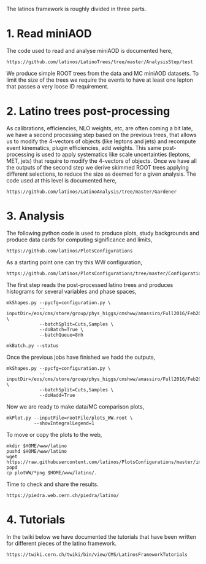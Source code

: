The latinos framework is roughly divided in three parts.

# 1. Read miniAOD

The code used to read and analyse miniAOD is documented here,

    https://github.com/latinos/LatinoTrees/tree/master/AnalysisStep/test

We produce simple ROOT trees from the data and MC miniAOD datasets. To limit the size of the trees we require the events to have at least one lepton that passes a very loose ID requirement.

# 2. Latino trees post-processing

As calibrations, efficiencies, NLO weights, etc, are often coming a bit late, we have a second processing step based on the previous trees, that allows us to modify the 4-vectors of objects (like leptons and jets) and recompute event kinematics, plugin efficiencies, add weights. This same post-processing is used to apply systematics like scale uncertainties (leptons, MET, jets) that require to modify the 4-vectors of objects. Once we have all the outputs of the second step we derive skimmed ROOT trees applying different selections, to reduce the size as deemed for a given analysis. The code used at this level is documented here,

    https://github.com/latinos/LatinoAnalysis/tree/master/Gardener

# 3. Analysis

The following python code is used to produce plots, study backgrounds and produce data cards for computing significance and limits,

    https://github.com/latinos/PlotsConfigurations

As a starting point one can try this WW configuration,

    https://github.com/latinos/PlotsConfigurations/tree/master/Configurations/ControlRegions/WW/Full2016

The first step reads the post-processed latino trees and produces histograms for several variables and phase spaces,

    mkShapes.py --pycfg=configuration.py \
                --inputDir=/eos/cms/store/group/phys_higgs/cmshww/amassiro/Full2016/Feb2017_summer16/MCl2looseCut__hadd__bSFL2pTEffCut__l2tight \
                --batchSplit=Cuts,Samples \
                --doBatch=True \
                --batchQueue=8nh
                
    mkBatch.py --status

Once the previous jobs have finished we hadd the outputs,

    mkShapes.py --pycfg=configuration.py \
                --inputDir=/eos/cms/store/group/phys_higgs/cmshww/amassiro/Full2016/Feb2017_summer16/MCl2looseCut__hadd__bSFL2pTEffCut__l2tight \
                --batchSplit=Cuts,Samples \
                --doHadd=True

Now we are ready to make data/MC comparison plots,

    mkPlot.py --inputFile=rootFile/plots_WW.root \
              --showIntegralLegend=1
              
To move or copy the plots to the web,

    mkdir $HOME/www/latino
    pushd $HOME/www/latino
    wget https://raw.githubusercontent.com/latinos/PlotsConfigurations/master/index.php
    popd
    cp plotWW/*png $HOME/www/latino/.
    
Time to check and share the results.

    https://piedra.web.cern.ch/piedra/latino/

# 4. Tutorials

In the twiki below we have documented the tutorials that have been written for different pieces of the latino framework.

    https://twiki.cern.ch/twiki/bin/view/CMS/LatinosFrameworkTutorials
